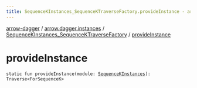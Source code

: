 ```yaml
---
title: SequenceKInstances_SequenceKTraverseFactory.provideInstance - arrow-dagger
---
```


[arrow-dagger](../../index.html) / [arrow.dagger.instances](../index.html) / [SequenceKInstances_SequenceKTraverseFactory](index.html) / [provideInstance](./provide-instance.html)

# provideInstance

`static fun provideInstance(module: `[`SequenceKInstances`](../-sequence-k-instances/index.html)`): Traverse<ForSequenceK>`